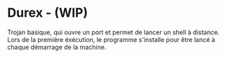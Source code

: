 # Durex - (WIP)
Trojan basique, qui ouvre un port et permet de lancer un shell à distance.
<br>Lors de la première éxécution, le programme s'installe pour être lancé à chaque démarrage de la machine.
